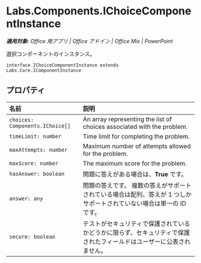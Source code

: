 ﻿
# Labs.Components.IChoiceComponentInstance

 _**適用対象:** Office 用アプリ | Office アドイン | Office Mix | PowerPoint_

選択コンポーネントのインスタンス。

```
interface IChoiceComponentInstance extends Labs.Core.IComponentInstance
```


## プロパティ


|名前|説明|
|:-----|:-----|
| `choices: Components.IChoice[]`|An array representing the list of choices associated with the problem.|
| `timeLimit: number`|Time limit for completing the problem.|
| `maxAttempts: number`|Maximum number of attempts allowed for the problem.|
| `maxScore: number`|The maximum score for the problem.|
| `hasAnswer: boolean`|問題に答えがある場合は、**True** です。|
| `answer: any`|問題の答えです。 複数の答えがサポートされている場合は配列、答えが 1 つしかサポートされていない場合は単一の ID です。|
| `secure: boolean`|テストがセキュリティで保護されているかどうかに限らず、セキュリティで保護されたフィールドはユーザーに公表されません。|
